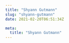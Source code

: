 ```yaml
---
title: "Shyann Gutmann"
slug: "shyann-gutmann"
date: 2021-02-20T06:51:34Z

meta:
  title: "Shyann Gutmann"
---
```


